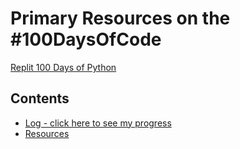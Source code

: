 # Primary Resources on the #100DaysOfCode

[Replit 100 Days of Python](https://replit.com/learn/100-days-of-python)

## Contents
* [Log - click here to see my progress](log.md)
* [Resources](resources.md)
